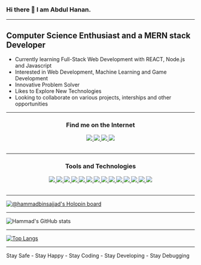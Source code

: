 ### Hi there 👋 I am Abdul Hanan. 

---

## Computer Science Enthusiast and a MERN stack Developer

- Currently learning Full-Stack Web Development with REACT, Node.js and Javascript
- Interested in Web Development, Machine Learning and Game Development
- Innovative Problem Solver
- Likes to Explore New Technologies
- Looking to collaborate on various projects, interships and other opportunities

---

<div align="center">
<h3 align="center">Find me on the Internet</h3>
<a href="https://www.facebook.com/mohil.jutt">
    <img src="https://img.shields.io/badge/Facebook-%231877F2.svg?style=for-the-badge&logo=Facebook&logoColor=white" />
</a>

<a href="https://www.instagram.com/mohil_jutt/">
    <img src="https://img.shields.io/badge/Instagram-%23E4405F.svg?style=for-the-badge&logo=Instagram&logoColor=white" />
</a>

<a href="https://www.linkedin.com/in/ahmohil/">
    <img src="https://img.shields.io/badge/linkedin-%230077B5.svg?style=for-the-badge&logo=linkedin&logoColor=white" />
</a>

<a href="https://twitter.com/ahmohil">
  <img src="https://img.shields.io/badge/Twitter-%231DA1F2.svg?style=for-the-badge&logo=Twitter&logoColor=white" />
</a>
</div>
<br>

---

<div align="center">
  <h3 align="center">Tools and Technologies</h3>
  <a href="#">
      <img src="https://img.shields.io/badge/python-3670A0?style=for-the-badge&logo=python&logoColor=ffdd54" />
  </a>
  <a href="#">
      <img src="https://img.shields.io/badge/django-%23092E20.svg?style=for-the-badge&logo=django&logoColor=white" />
  </a>
   <a href="#">
      <img src="https://img.shields.io/badge/sqlite-%2307405e.svg?style=for-the-badge&logo=sqlite&logoColor=white" />
  </a>
  <a href="#">
      <img src="https://img.shields.io/badge/javascript-%23323330.svg?style=for-the-badge&logo=javascript&logoColor=%23F7DF1E" />
  </a>
  <a href="#">
      <img src="https://img.shields.io/badge/flask-%23000.svg?style=for-the-badge&logo=flask&logoColor=white" />
  </a>
  <a href="#">
      <img src="https://img.shields.io/badge/c++-%2300599C.svg?style=for-the-badge&logo=c%2B%2B&logoColor=white" />
  </a>
  <a href="#">
      <img src="https://img.shields.io/badge/C%23-239120?style=for-the-badge&logo=c-sharp&logoColor=white" />
  </a>
  <a href="#">
      <img src="https://img.shields.io/badge/html5-%23E34F26.svg?style=for-the-badge&logo=html5&logoColor=white" />
  </a>
  <a href="#">
      <img src="https://img.shields.io/badge/css3-%231572B6.svg?style=for-the-badge&logo=css3&logoColor=white" />
  </a>
  <a href="#">
      <img src="https://img.shields.io/badge/Bootstrap-563D7C?style=for-the-badge&logo=bootstrap&logoColor=white" />
  </a>
  <a href="#">
      <img src="https://img.shields.io/badge/git-%23F05033.svg?style=for-the-badge&logo=git&logoColor=white" />
  </a>
  <a href="#">
      <img src="https://img.shields.io/badge/Unity-100000?style=for-the-badge&logo=unity&logoColor=white" />
  </a>
  <a href="#">
      <img src="https://img.shields.io/badge/Visual%20Studio%20Code-0078d7.svg?style=for-the-badge&logo=visual-studio-code&logoColor=white" />
  </a>
  <a href="#">
      <img src="https://img.shields.io/badge/Linux%20Mint-87CF3E?style=for-the-badge&logo=Linux%20Mint&logoColor=white" />
  </a>
</div>
<br>

---

[![@hammadbinsajjad's Holopin board](https://holopin.io/api/user/board?user=ahmohil)](https://holopin.io/@hammadbinsajjad)

---

![Hammad's GitHub stats](https://github-readme-stats.vercel.app/api?username=ahmohil&show_icons=true&theme=radical)
  
---

[![Top Langs](https://github-readme-stats.vercel.app/api/top-langs/?username=ahmohil&exclude_repo=Data-101-Datathon,RookieGameJam22-Kill_Crusaders,fluttermapp_tutorial&theme=radical&layout=compact)](https://github.com/anuraghazra/github-readme-stats)

---

Stay Safe - Stay Happy - Stay Coding - Stay Developing - Stay Debugging 
